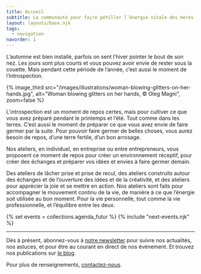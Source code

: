 ```yaml
---
title: Accueil
subtitle: La communauté pour faire pétiller l’énergie vitale des mères actives
layout: layouts/base.njk
tags:
  - navigation
navorder: 1
---
```


<p class="intro">
L’automne est bien installé, parfois on sent l’hiver pointer le bout de son nez. Les jours sont plus courts et vous pouvez avoir envie de rester sous la couette. Mais pendant cette période de l’année, c’est aussi le moment de l’introspection.
</p>

{% image_third src="/images/illustrations/woman-blowing-glitters-on-her-hands.jpg", alt="Woman blowing glitters on her hands, © Oleg Magni", zoom=false %}

L’introspection est un moment de repos certes, mais pour cultiver ce que vous avez préparé pendant le printemps et l’été. Tout comme dans les terres. C’est aussi le moment de préparer ce que vous avez envie de faire germer par la suite. Pour pouvoir faire germer de belles choses, vous aurez besoin de repos, d’une terre fertile, d’un bon arrosage.

Nos ateliers, en individuel, en entreprise ou entre entrepreneurs, vous proposent ce moment de repos pour créer un environnement réceptif, pour créer des échanges et préparer vos idées et envies à faire germer demain.

Des ateliers de lâcher prise et prise de recul, des ateliers construits autour des échanges et de l’ouverture des idées et de la créativité, et des ateliers pour apprécier la joie et se mettre en action. Nos ateliers sont faits pour accompagner le mouvement continu de la vie, de manière à ce que l’énergie soit utilisée au bon moment. Pour la vie personnelle, tout comme la vie professionnelle, et l’équilibre entre les deux.

{% set events = collections.agenda_futur %}
{% include "next-events.njk" %}

----

Dès à présent, abonnez-vous à [notre newsletter](/newsletter/) pour suivre nos actualités, nos astuces, et pour être au courant en direct de nos événement. Et trouvez nos publications sur [le blog](/blog/).

Pour plus de renseignements, [contactez-nous](/contact/).
